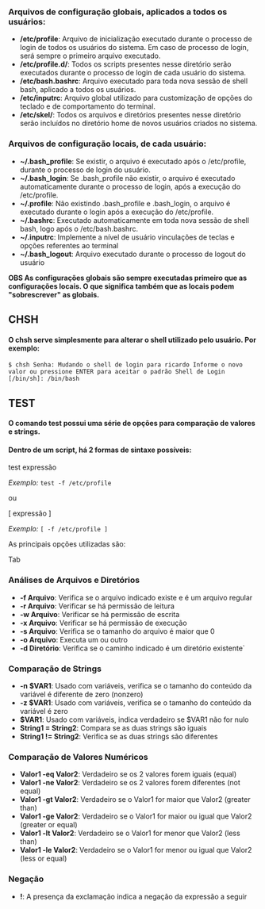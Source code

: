 ### Arquivos de configuração globais, aplicados a todos os usuários:

- **/etc/profile**: Arquivo de inicialização executado durante o processo de login de todos os usuários do sistema. Em caso de processo de login, será sempre o primeiro arquivo executado.
- **/etc/profile.d/**: Todos os scripts presentes nesse diretório serão executados durante o processo de login de cada usuário do sistema.
- **/etc/bash.bashrc**: Arquivo executado para toda nova sessão de shell bash, aplicado a todos os usuários. 
- **/etc/inputrc**: Arquivo global utilizado para customização de opções do teclado e de comportamento do terminal.
- **/etc/skel/**: Todos os arquivos e diretórios presentes nesse diretório serão incluídos no diretório home de novos usuários criados no sistema.

### Arquivos de configuração locais, de cada usuário:

- **~/.bash_profile**: Se existir, o arquivo é executado após o /etc/profile, durante o processo de login do usuário.
- **~/.bash_login**: Se .bash_profile não existir, o arquivo é executado automaticamente durante o processo de login, após a execução do /etc/profile.
- **~/.profile**: Não existindo .bash_profile e .bash_login, o arquivo é executado durante o login após a execução do /etc/profile.
- **~/.bashrc**: Executado automaticamente em toda nova sessão de shell bash, logo após o /etc/bash.bashrc.
- **~/.inputrc**: Implemente a nível de usuário vinculações de teclas e opções referentes ao terminal
- **~/.bash_logout**: Arquivo executado durante o processo de logout do usuário

**OBS As configurações globais são sempre executadas primeiro que as configurações locais. O que significa também que as locais podem "sobrescrever" as globais.**

## CHSH

#### O chsh serve simplesmente para alterar o shell utilizado pelo usuário. Por exemplo:

`$ chsh
Senha:
Mudando o shell de login para ricardo
Informe o novo valor ou pressione ENTER para aceitar o padrão
    Shell de Login [/bin/sh]: /bin/bash`

## TEST

#### O comando test possui uma série de opções para comparação de valores e strings.

#### Dentro de um script, há 2 formas de sintaxe possíveis:

test expressão

*Exemplo:* `test -f /etc/profile`

ou 

[ expressão ]

*Exemplo:* `[ -f /etc/profile ]`

As principais opções utilizadas são:

Tab

### Análises de Arquivos e Diretórios

- **-f Arquivo**: Verifica se o arquivo indicado existe e é um arquivo regular
- **-r Arquivo**: Verificar se há permissão de leitura
- **-w Arquivo**: Verificar se há permissão de escrita
- **-x Arquivo**: Verificar se há permissão de execução
- **-s Arquivo**: Verifica se o tamanho do arquivo é maior que 0
- **-o Arquivo**: Executa um ou outro
- **-d Diretório**: Verifica se o caminho indicado é um diretório existente`


### Comparação de Strings

- **-n $VAR1**: Usado com variáveis, verifica se o tamanho do conteúdo da variável é diferente de zero (nonzero)
- **-z $VAR1**: Usado com variáveis, verifica se o tamanho do conteúdo da variável é zero
- **$VAR1**: Usado com variáveis, indica verdadeiro se $VAR1 não for nulo
- **String1 = String2**: Compara se as duas strings são iguais
- **String1 != String2**: Verifica se as duas strings são diferentes



### Comparação de Valores Numéricos

- **Valor1 -eq Valor2**: Verdadeiro se os 2 valores forem iguais (equal)
- **Valor1 -ne Valor2**: Verdadeiro se os 2 valores forem diferentes (not equal)
- **Valor1 -gt Valor2**: Verdadeiro se o Valor1 for maior que Valor2 (greater than)
- **Valor1 -ge Valor2**: Verdadeiro se o Valor1 for maior ou igual que Valor2 (greater or equal)
- **Valor1 -lt Valor2**: Verdadeiro se o Valor1 for menor que Valor2 (less than)
- **Valor1 -le Valor2**: Verdadeiro se o Valor1 for menor ou igual que Valor2 (less or equal)



### Negação

- **!**: A presença da exclamação indica a negação da expressão a seguir
